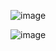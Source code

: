 ![image](https://github.com/Akashk21/OOAD-PROJECT/assets/71625383/24747011-809c-4e8f-a226-262fa97b84f9)


![image](https://github.com/Akashk21/OOAD-PROJECT/assets/71625383/67252689-6682-4969-a1c7-3892d3d7390b)
